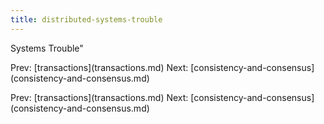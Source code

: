 ```yaml
---
title: distributed-systems-trouble
---
```


Systems Trouble\"

Prev: \[transactions](transactions.md) Next:
\[consistency-and-consensus](consistency-and-consensus.md)

Prev: \[transactions](transactions.md) Next:
\[consistency-and-consensus](consistency-and-consensus.md)
